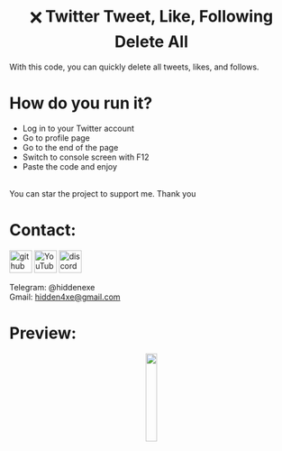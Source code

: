 <div align="center">
  <h1>🗙 Twitter Tweet, Like, Following Delete All</h1>
</div>

With this code, you can quickly delete all tweets, likes, and follows.

# How do you run it?
 - Log in to your Twitter account
 - Go to profile page
 - Go to the end of the page
 - Switch to console screen with F12
 - Paste the code and enjoy

<br>
You can star the project to support me. Thank you
<br>

# Contact:

[<img src='https://cdn.jsdelivr.net/npm/simple-icons@3.0.1/icons/github.svg' alt='github' height='40'>](https://github.com/hiddenexee)  [<img src='https://cdn.jsdelivr.net/npm/simple-icons@3.0.1/icons/youtube.svg' alt='YouTube' height='40'>](https://www.youtube.com/@hidden4xe)  [<img src='https://cdn.jsdelivr.net/npm/simple-icons@3.0.1/icons/discord.svg' alt='discord' height='40'>](https://discord.com/users/1213658859185381387)


Telegram: @hiddenexe
<br>
Gmail: hidden4xe@gmail.com
 
# Preview:

<div align="center">
      <a href="https://streamable.com/we3d22">
         <img src="https://png.pngtree.com/png-vector/20221018/ourmid/pngtree-youtube-social-media-round-icon-png-image_6315993.png" style="width:20%;">
      </a>
</div>


